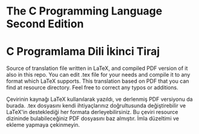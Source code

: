 # The C Programming Language Second Edition
# C Programlama Dili İkinci Tiraj
Source of translation file written in LaTeX, and compiled PDF version of it also in this repo. You can edit .tex file for your needs and compile it to any format which LaTeX supports. This translation based on PDF that you can find at resource directory. Feel free to correct any typos or additions.

Çevirinin kaynağı LaTeX kullanılarak yazıldı, ve derlenmiş PDF versiyonu da burada. .tex dosyasını kendi ihtiyaçlarınız doğrultusunda değiştirebilir ve LaTeX'in desteklediği her formata derleyebilirsiniz. Bu çeviri resource dizininde bulabileceğiniz PDF dosyasını baz almıştır. İmla düzeltimi ve ekleme yapmaya çekinmeyin.

